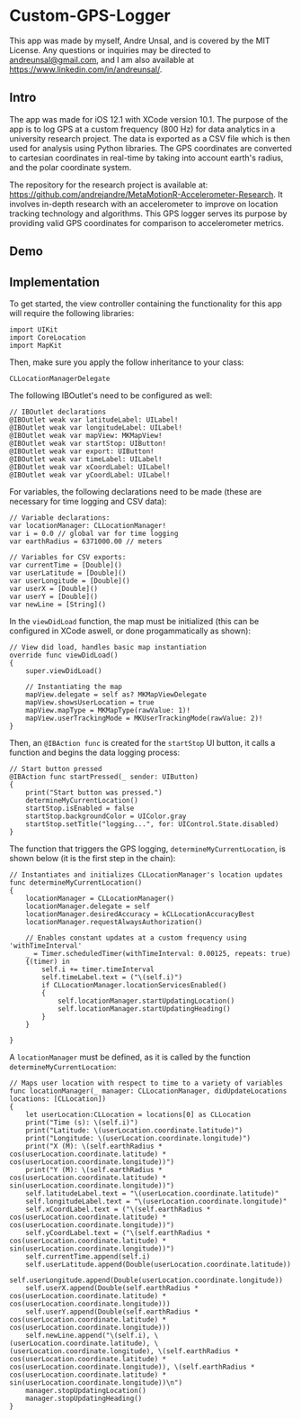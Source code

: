 # Custom-GPS-Logger
This app was made by myself, Andre Unsal, and is covered by the MIT License. Any questions or inquiries may be directed to andreunsal@gmail.com, and I am also available at https://www.linkedin.com/in/andreunsal/.

## Intro
The app was made for iOS 12.1 with XCode version 10.1. The purpose of the app is to log GPS at a custom frequency (800 Hz) for data analytics in a university research project. The data is exported as a CSV file which is then used for analysis using Python libraries. The GPS coordinates are converted to cartesian coordinates in real-time by taking into account earth's radius, and the polar coordinate system.

The repository for the research project is available at: https://github.com/andrejandre/MetaMotionR-Accelerometer-Research. It involves in-depth research with an accelerometer to improve on location tracking technology and algorithms. This GPS logger serves its purpose by providing valid GPS coordinates for comparison to accelerometer metrics.

## Demo

## Implementation
To get started, the view controller containing the functionality for this app will require the following libraries:
    
    import UIKit
    import CoreLocation
    import MapKit
   
Then, make sure you apply the follow inheritance to your class:

    CLLocationManagerDelegate
    
The following IBOutlet's need to be configured as well:

    // IBOutlet declarations
    @IBOutlet weak var latitudeLabel: UILabel!
    @IBOutlet weak var longitudeLabel: UILabel!
    @IBOutlet weak var mapView: MKMapView!
    @IBOutlet weak var startStop: UIButton!
    @IBOutlet weak var export: UIButton!
    @IBOutlet weak var timeLabel: UILabel!
    @IBOutlet weak var xCoordLabel: UILabel!
    @IBOutlet weak var yCoordLabel: UILabel!
    
For variables, the following declarations need to be made (these are necessary for time logging and CSV data):

    // Variable declarations:
    var locationManager: CLLocationManager!
    var i = 0.0 // global var for time logging
    var earthRadius = 6371000.00 // meters
    
    // Variables for CSV exports:
    var currentTime = [Double]()
    var userLatitude = [Double]()
    var userLongitude = [Double]()
    var userX = [Double]()
    var userY = [Double]()
    var newLine = [String]()
    
In the ```viewDidLoad``` function, the map must be initialized (this can be configured in XCode aswell, or done progammatically as shown):

    // View did load, handles basic map instantiation
    override func viewDidLoad()
    {
        super.viewDidLoad()
        
        // Instantiating the map
        mapView.delegate = self as? MKMapViewDelegate
        mapView.showsUserLocation = true
        mapView.mapType = MKMapType(rawValue: 1)!
        mapView.userTrackingMode = MKUserTrackingMode(rawValue: 2)!
    }
    
Then, an ```@IBAction func``` is created for the ```startStop``` UI button, it calls a function and begins the data logging process:

    // Start button pressed
    @IBAction func startPressed(_ sender: UIButton)
    {
        print("Start button was pressed.")
        determineMyCurrentLocation()
        startStop.isEnabled = false
        startStop.backgroundColor = UIColor.gray
        startStop.setTitle("logging...", for: UIControl.State.disabled)
    }
    
The function that triggers the GPS logging, ```determineMyCurrentLocation```, is shown below (it is the first step in the chain):

    // Instantiates and initializes CLLocationManager's location updates
    func determineMyCurrentLocation()
    {
        locationManager = CLLocationManager()
        locationManager.delegate = self
        locationManager.desiredAccuracy = kCLLocationAccuracyBest
        locationManager.requestAlwaysAuthorization()
        
        // Enables constant updates at a custom frequency using 'withTimeInterval'
        _ = Timer.scheduledTimer(withTimeInterval: 0.00125, repeats: true)
        {(timer) in
            self.i += timer.timeInterval
            self.timeLabel.text = ("\(self.i)")
            if CLLocationManager.locationServicesEnabled()
            {
                self.locationManager.startUpdatingLocation()
                self.locationManager.startUpdatingHeading()
            }
        }

    }
    
A ```locationManager``` must be defined, as it is called by the function ```determineMyCurrentLocation```:

    // Maps user location with respect to time to a variety of variables
    func locationManager(_ manager: CLLocationManager, didUpdateLocations locations: [CLLocation])
    {
        let userLocation:CLLocation = locations[0] as CLLocation
        print("Time (s): \(self.i)")
        print("Latitude: \(userLocation.coordinate.latitude)")
        print("Longitude: \(userLocation.coordinate.longitude)")
        print("X (M): \(self.earthRadius * cos(userLocation.coordinate.latitude) * cos(userLocation.coordinate.longitude))")
        print("Y (M): \(self.earthRadius * cos(userLocation.coordinate.latitude) * sin(userLocation.coordinate.longitude))")
        self.latitudeLabel.text = "\(userLocation.coordinate.latitude)"
        self.longitudeLabel.text = "\(userLocation.coordinate.longitude)"
        self.xCoordLabel.text = ("\(self.earthRadius * cos(userLocation.coordinate.latitude) * cos(userLocation.coordinate.longitude))")
        self.yCoordLabel.text = ("\(self.earthRadius * cos(userLocation.coordinate.latitude) * sin(userLocation.coordinate.longitude))")
        self.currentTime.append(self.i)
        self.userLatitude.append(Double(userLocation.coordinate.latitude))
        self.userLongitude.append(Double(userLocation.coordinate.longitude))
        self.userX.append(Double(self.earthRadius * cos(userLocation.coordinate.latitude) * cos(userLocation.coordinate.longitude)))
        self.userY.append(Double(self.earthRadius * cos(userLocation.coordinate.latitude) * cos(userLocation.coordinate.longitude)))
        self.newLine.append("\(self.i), \(userLocation.coordinate.latitude), \(userLocation.coordinate.longitude), \(self.earthRadius * cos(userLocation.coordinate.latitude) * cos(userLocation.coordinate.longitude)), \(self.earthRadius * cos(userLocation.coordinate.latitude) * sin(userLocation.coordinate.longitude))\n")
        manager.stopUpdatingLocation()
        manager.stopUpdatingHeading()
    }
